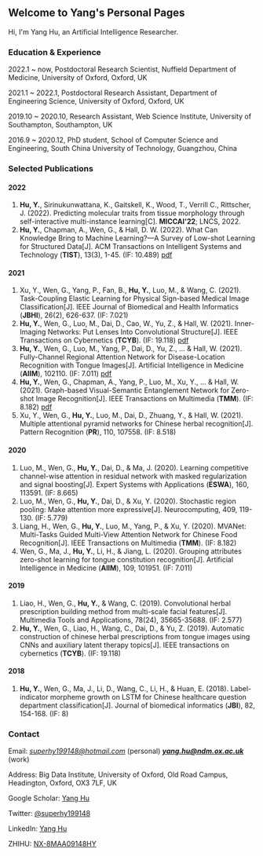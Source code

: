 ## Welcome to Yang's Personal Pages

Hi, I'm Yang Hu, an Artificial Intelligence Researcher.

### Education & Experience

2022.1 ~ now, Postdoctoral Research Scientist, Nuffield Department of Medicine, University of Oxford, Oxford, UK

2021.1 ~ 2022.1, Postdoctoral Research Assistant, Department of Engineering Science, University of Oxford, Oxford, UK

2019.10 ~ 2020.10, Research Assistant, Web Science Institute, University of Southampton, Southampton, UK

2016.9 ~ 2020.12, PhD student, School of Computer Science and Engineering, South China University of Technology, Guangzhou, China

### Selected Publications

#### 2022
1. **Hu, Y.**, Sirinukunwattana, K., Gaitskell, K., Wood, T., Verrill C., Rittscher, J. (2022). Predicting molecular traits from tissue morphology through self-interactive multi-instance learning\[C\]. **MICCAI'22**; LNCS, 2022.
2. **Hu, Y.**, Chapman, A., Wen, G., & Hall, D. W. (2022). What Can Knowledge Bring to Machine Learning?—A Survey of Low-shot Learning for Structured Data\[J\]. ACM Transactions on Intelligent Systems and Technology (**TIST**), 13(3), 1-45. (IF: 10.489) [pdf](https://dl.acm.org/doi/abs/10.1145/3510030)

#### 2021
1. Xu, Y., Wen, G., Yang, P., Fan, B., **Hu, Y.**, Luo, M., & Wang, C. (2021). Task-Coupling Elastic Learning for Physical Sign-based Medical Image Classification\[J\]. IEEE Journal of Biomedical and Health Informatics (**JBHI**), 26(2), 626-637. (IF: 7.021)
2. **Hu, Y.**, Wen, G., Luo, M., Dai, D., Cao, W., Yu, Z., & Hall, W. (2021). Inner-Imaging Networks: Put Lenses Into Convolutional Structure\[J\]. IEEE Transactions on Cybernetics (**TCYB**). (IF: 19.118) [pdf](https://ieeexplore.ieee.org/document/9514529)
3. **Hu, Y.**, Wen, G., Luo, M., Yang, P., Dai, D., Yu, Z., ... & Hall, W. (2021). Fully-Channel Regional Attention Network for Disease-Location Recognition with Tongue Images\[J\]. Artificial Intelligence in Medicine (**AIIM**), 102110. (IF: 7.011) [pdf](https://www.sciencedirect.com/science/article/pii/S0933365721001032)
4. **Hu, Y.**, Wen, G., Chapman, A., Yang, P., Luo, M., Xu, Y., ... & Hall, W. (2021). Graph-based Visual-Semantic Entanglement Network for Zero-shot Image Recognition\[J\]. IEEE Transactions on Multimedia (**TMM**). (IF: 8.182) [pdf](https://ieeexplore.ieee.org/abstract/document/9437712?casa_token=_d7mv6_Iq8UAAAAA:ohgF6wgZiDmSumvdnpJk7b51MlFj2wIOyJltO5KF8IZKHOC2he3zX1LAHZjkQLcHvS--mRUR)
5. Xu, Y., Wen, G., **Hu, Y.**, Luo, M., Dai, D., Zhuang, Y., & Hall, W. (2021). Multiple attentional pyramid networks for Chinese herbal recognition\[J\]. Pattern Recognition (**PR**), 110, 107558. (IF: 8.518)

#### 2020
1. Luo, M., Wen, G., **Hu, Y.**, Dai, D., & Ma, J. (2020). Learning competitive channel-wise attention in residual network with masked regularization and signal boosting\[J\]. Expert Systems with Applications (**ESWA**), 160, 113591. (IF: 8.665)
2. Luo, M., Wen, G., **Hu, Y.**, Dai, D., & Xu, Y. (2020). Stochastic region pooling: Make attention more expressive\[J\]. Neurocomputing, 409, 119-130. (IF: 5.779)
3. Liang, H., Wen, G., **Hu, Y.**, Luo, M., Yang, P., & Xu, Y. (2020). MVANet: Multi-Tasks Guided Multi-View Attention Network for Chinese Food Recognition\[J\]. IEEE Transactions on Multimedia (**TMM**). (IF: 8.182)
4. Wen, G., Ma, J., **Hu, Y.**, Li, H., & Jiang, L. (2020). Grouping attributes zero-shot learning for tongue constitution recognition\[J\]. Artificial Intelligence in Medicine (**AIIM**), 109, 101951. (IF: 7.011)

#### 2019
1. Liao, H., Wen, G., **Hu, Y.**, & Wang, C. (2019). Convolutional herbal prescription building method from multi-scale facial features\[J\]. Multimedia Tools and Applications, 78(24), 35665-35688. (IF: 2.577)
2. **Hu, Y.**, Wen, G., Liao, H., Wang, C., Dai, D., & Yu, Z. (2019). Automatic construction of chinese herbal prescriptions from tongue images using CNNs and auxiliary latent therapy topics\[J\]. IEEE transactions on cybernetics (**TCYB**). (IF: 19.118)

#### 2018
1. **Hu, Y.**, Wen, G., Ma, J., Li, D., Wang, C., Li, H., & Huan, E. (2018). Label-indicator morpheme growth on LSTM for Chinese healthcare question department classification\[J\]. Journal of biomedical informatics (**JBI**), 82, 154-168. (IF: 8)

### Contact

Email: *superhy199148@hotmail.com* (personal) ***yang.hu@ndm.ox.ac.uk*** (work)

Address: Big Data Institute, University of Oxford, Old Road Campus, Headington, Oxford, OX3 7LF, UK

Google Scholar: [Yang Hu](https://scholar.google.com/citations?user=pUL6_G0AAAAJ&hl=zh-CN)

Twitter: [@superhy199148](https://twitter.com/superhy199148)

LinkedIn: [Yang Hu](https://www.linkedin.com/in/superhy/)

ZHIHU: [NX-8MAA09148HY](https://www.zhihu.com/people/scut-huyang)
